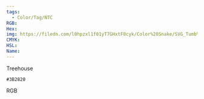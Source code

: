 ```yaml
---
tags:
  - Color/Tag/NTC
RGB:
Hex:
img: https://filedn.com/l0hpzxl1f01yT7GHxtF8cyk/Color%20Snake/SVG_Tumb%20Mass%20No%20Name/3B2820.svg
CMYK:
HSL:
Name:
---
```

Treehouse
```palette
#3B2820
```
RGB
